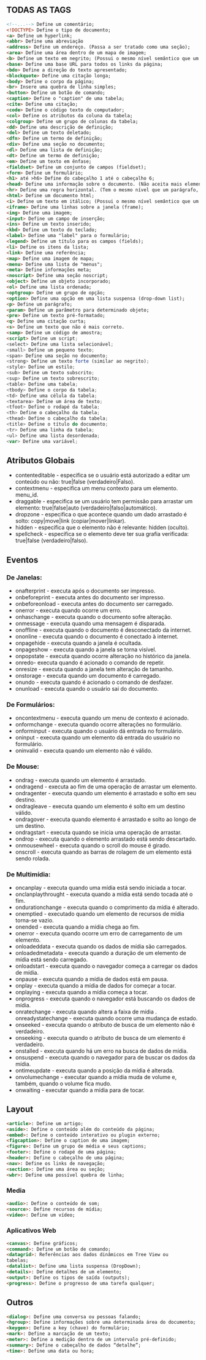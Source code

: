 ## **TODAS AS TAGS**
``` html
<!--...--> Define um comentário;
<!DOCTYPE> Define o tipo de documento;
<a> Define um hyperlink;
<abbr> Define uma abreviação
<address> Define um endereço. (Passa a ser tratado como uma seção);
<area> Define uma área dentro de um mapa de imagem;
<b> Define um texto em negrito; (Possui o mesmo nível semântico que um SPAN, e também o estilo de negrito no texto. Contudo, ele não dá nenhuma importância para o texto marcado com ele.)
<base> Define uma base URL para todos os links da página;
<bdo> Define a direção do texto apresentado;
<blockquote> Define uma citação longa;
<body> Define o corpo da página;
<br> Insere uma quebra de linha simples;
<button> Define um botão de comando;
<caption> Define o "caption" de uma tabela;
<cite> Define uma citação;
<code> Define o código texto do computador;
<col> Define os atributos da coluna da tabela;
<colgroup> Define um grupo de colunas da tabela;
<dd> Define uma descrição de definição;
<del> Define um texto deletado;
<dfn> Define um termo de definição;
<div> Define uma seção no documento;
<dl> Define uma lista de definição;
<dt> Define um termo de definição;
<em> Define um texto em ênfase;
<fieldset> Define um conjunto de campos (fieldset);
<form> Define um formulário;
<h1> até >h6> Define do cabeçalho 1 até o cabeçalho 6;
<head> Define uma informação sobre o documento. (Não aceita mais elementos Child como filho);
<hr> Define uma regra horizontal. (Tem o mesmo nível que um parágrafo, mas também é utilizado para fazer separações e quebras de linha);
<html> Define um documento html;
<i> Define um texto em itálico; (Possui o mesmo nível semântico que um SPAN. O texto continua sendo itálico e para usuários de leitores de tela, a voz utilizada é modificada para indicar ênfase. É de grande valor e utilidade para marcar, termos técnicos, termos em outras linguagens etc.)
<iframe> Define uma linhas sobre a janela (frame);
<img> Define uma imagem;
<input> Define um campo de inserção;
<ins> Define um texto inserido;
<kbd> Define um texto do teclado;
<label> Define uma "label" para o formulário;
<legend> Define um título para os campos (fields);
<li> Define os itens da lista;
<link> Define uma referência;
<map> Define uma imagem de mapa;
<menu> Define uma lista de "menus";
<meta> Define informações meta;
<noscript> Define uma seção noscript;
<object> Define um objeto incorporado;
<ol> Define uma lista ordenada;
<optgroup> Define um grupo de opção;
<option> Define uma opção em uma lista suspensa (drop-down list);
<p> Define um parágrafo;
<param> Define um parâmetro para determinado objeto;
<pre> Define um texto pré-formatado;
<q> Define uma citação curta;
<s> Define um texto que não é mais correto.
<samp> Define um código de amostra;
<script> Define um script;
<select> Define uma lista selecionável;
<small> Define um pequeno texto;
<span> Define uma seção no documento;
<strong> Define um texto forte (similar ao negrito);
<style> Define um estilo;
<sub> Define um texto subscrito;
<sup> Define um texto sobrescrito;
<table> Define uma tabela;
<tbody> Define o corpo da tabela;
<td> Define uma célula da tabela;
<textarea> Define um área de texto;
<tfoot> Define o rodapé da tabela;
<th> Define o cabeçalho da tabela;
<thead> Define o cabeçalho da tabela;
<title> Define o título do documento;
<tr> Define uma linha da tabela;
<ul> Define uma lista desordenada;
<var> Define uma variável;
```

## **Atributos Globais**

- contenteditable - especifica se o usuário está autorizado a editar um conteúdo ou não: true|false (verdadeiro|Falso).
- contextmenu - especifica um menu contexto para um elemento. menu_id.
- draggable - especifica se um usuário tem permissão para arrastar um elemento: true|false|auto (verdadeiro|falso|automático).
- dropzone - especifica o que acontece quando um dado arrastado é solto: copy|move|link (copiar|mover|linkar).
- hidden - especifica que o elemento não é relevante: hidden (oculto).
- spellcheck - especifica se o elemento deve ter sua grafia verificada: true|false (verdadeiro|falso).

## **Eventos**

### **De Janelas:**
- onafterprint - executa após o documento ser impresso.
- onbeforeprint - executa antes do documento ser impresso.
- onbeforeonload - executa antes do documento ser carregado.
- onerror - executa quando ocorre um erro.
- onhaschange - executa quando o documento sofre alteração.
- onmessage - executa quando uma mensagem é disparada.
- onoffline - executa quando o documento é desconectado da internet.
- ononline - executa quando o documento é conectado à internet.
- onpagehide - executa quando a janela é ocultada.
- onpageshow - executa quando a janela se torna visível.
- onpopstate - executa quando ocorre alteração no histórico da janela.
- onredo- executa quando é acionado o comando de repetir.
- onresize - executa quando a janela tem alteração de tamanho.
- onstorage - executa quando um documento é carregado.
- onundo - executa quando é acionado o comando de desfazer.
- onunload - executa quando o usuário sai do documento.

### **De Formulários:**
- oncontextmenu - executa quando um menu de contexto é acionado.
- onformchange - executa quando ocorre alterações no formulário.
- onforminput - executa quando o usuário dá entrada no formulário.
- oninput - executa quando um elemento dá entrada do usuário no formulário.
- oninvalid - executa quando um elemento não é válido.

### **De Mouse:**
- ondrag - executa quando um elemento é arrastado.
- ondragend - executa ao fim de uma operação de arrastar um elemento.
- ondragenter - executa quando um elemento é arrastado e solto em seu destino.
- ondragleave - executa quando um elemento é solto em um destino válido.
- ondragover - executa quando elemento é arrastado e solto ao longo de um destino.
- ondragstart - executa quando se inicia uma operação de arrastar.
- ondrop - executa quando o elemento arrastado está sendo descartado.
- onmousewheel - executa quando o scroll do mouse é girado.
- onscroll - executa quando as barras de rolagem de um elemento está sendo rolada.

### **De Multimídia:**
- oncanplay - executa quando uma mídia está sendo iniciada a tocar.
- onclanplaythrought - executa quando a mídia está sendo tocada até o fim.
- ondurationchange - executa quando o comprimento da mídia é alterado.
- onemptied - executado quando um elemento de recursos de mídia torna-se vazio.
- onended - executa quando a mídia chega ao fim.
- onerror - executa quando ocorre um erro de carregamento de um elemento.
- onloadeddata - executa quando os dados de mídia são carregados.
- onloadedmetadata - executa quando a duração de um elemento de mídia está sendo carregado.
- onloadstart - executa quando o navegador começa a carregar os dados de mídia.
- onpause - executa quando a mídia de dados está em pausa.
- onplay - executa quando a mídia de dados for começar a tocar.
- onplaying - executa quando a mídia começa a tocar.
- onprogress - executa quando o navegador está buscando os dados de mídia.
- onratechange - executa quando altera a faixa de mídia .
onreadystatechange - executa quando ocorre uma mudança de estado.
- onseeked - executa quando o atributo de busca de um elemento não é verdadeiro.
- onseeking - executa quando o atributo de busca de um elemento é verdadeiro.
- onstalled - executa quando há um erro na busca de dados de mídia.
- onsuspend - executa quando o navegador para de buscar os dados da mídia.
- ontimeupdate - executa quando a posição da mídia é alterada.
- onvolumechange - executar quando a mídia muda de volume e, também, quando o volume fica mudo.
- onwaiting - executar quando a mídia para de tocar.

## **Layout**
``` html
<article>: Define um artigo;
<aside>: Define o conteúdo além do conteúdo da página;
<embed>: Define o conteúdo interativo ou plugin externo;
<figcaption>: Define o caption de uma imagem;
<figure>: Define um grupo de média e seus captions;
<footer>: Define o rodapé de uma página;
<header>: Define o cabeçalho de uma página;
<nav>: Define os links de navegação;
<section>: Define uma área ou seção;
<wbr>: Define uma possível quebra de linha;
``` 
### **Media**
``` html
<audio>: Define o conteúdo de som;
<source>: Define recursos de mídia;
<video>: Define um vídeo;
```
### **Aplicativos Web**
``` html
<canvas>: Define gráficos;
<command>: Define um botão de comando;
<datagrid>: Referências aos dados dinâmicos em Tree View ou 
tabelas;
<datalist>: Define uma lista suspensa (DropDown);
<details>: Define detalhes de um elemento;
<output>: Define os tipos de saída (outputs);
<progress>: Define o progresso de uma tarefa qualquer;
```
## **Outros**
``` html
<dialog>: Define uma conversa ou pessoas falando;
<hgroup>: Define informações sobre uma determinada área do documento;
<keygen>: Define a key (chave) do formulário;
<mark>: Define a marcação de um texto;
<meter>: Define a medição dentro de um intervalo pré-definido;
<summary>: Define o cabeçalho de dados “detalhe”;
<time>: Define uma data ou hora;
```
